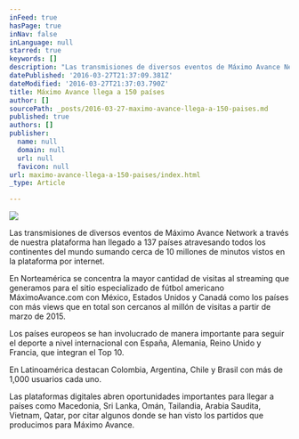 ```yaml
---
inFeed: true
hasPage: true
inNav: false
inLanguage: null
starred: true
keywords: []
description: "Las transmisiones de diversos eventos de Máximo Avance Network \_a través de nuestra plataforma han llegado a 137 países atravesando todos los continentes del mundo sumando cerca de 10 millones de minutos vistos en la plataforma por internet.\_"
datePublished: '2016-03-27T21:37:09.381Z'
dateModified: '2016-03-27T21:37:03.790Z'
title: Máximo Avance llega a 150 países
author: []
sourcePath: _posts/2016-03-27-maximo-avance-llega-a-150-paises.md
published: true
authors: []
publisher:
  name: null
  domain: null
  url: null
  favicon: null
url: maximo-avance-llega-a-150-paises/index.html
_type: Article

---
```

![](https://the-grid-user-content.s3-us-west-2.amazonaws.com/a0c7716a-c561-4f1b-a9d7-dc96b2eafc4a.jpg)

Las transmisiones de diversos eventos de Máximo Avance Network  a través de nuestra plataforma han llegado a 137 países atravesando todos los continentes del mundo sumando cerca de 10 millones de minutos vistos en la plataforma por internet. 

En Norteamérica se concentra la mayor cantidad de visitas al streaming que generamos para el sitio especializado de fútbol americano MáximoAvance.com con México, Estados Unidos y Canadá como los países con más views que en total son cercanos al millón de visitas a partir de marzo de 2015\.

Los países europeos se han involucrado de manera importante para seguir el deporte a nivel internacional con España, Alemania, Reino Unido y Francia, que integran el Top 10\.

En Latinoamérica destacan Colombia, Argentina, Chile y Brasil con más de 1,000 usuarios cada uno.

Las plataformas digitales abren oportunidades importantes para llegar a países como Macedonia, Sri Lanka, Omán, Tailandia, Arabia Saudita, Vietnam, Qatar, por citar algunos donde se han visto los partidos que producimos para Máximo Avance.